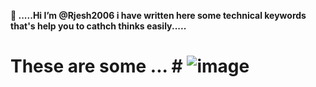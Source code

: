  **👋 .....Hi I’m @Rjesh2006 
 i have written here some technical 
 keywords that's help you to 
 cathch thinks easily.....**

 # These are some ...  # ![image](https://github.com/Rjesh2006/Rjesh2006/assets/143868643/f41d321a-488c-4bf6-853e-f6888f2daf21)


 
 
  


